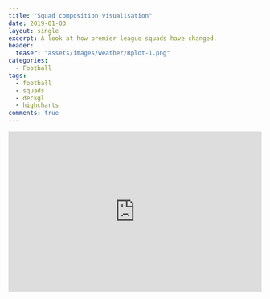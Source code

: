```yaml
---
title: "Squad composition visualisation"
date: 2019-01-03
layout: single
excerpt: A look at how premier league squads have changed.
header:
  teaser: "assets/images/weather/Rplot-1.png"
categories:
  - Football
tags:
  - football
  - squads
  - deckgl
  - highcharts
comments: true
---
```

<style type="text/css">
  .map-container {
  position: relative;
  padding-bottom: 56.25%;
  padding-top: 35px;
  height: 0;
  overflow: hidden;
  }  
  .map-container iframe {
  position: absolute;
  top:0;
  left: 0;
  width: 100%;
  height: 100%;
  }
</style>
<div class="map-container">
  <iframe src="https://markclare1992.xyz/shiny/Shiny.Apps/squad-app/" width="100%" height="100%" frameborder="0" allowfullscreen></iframe>
</div>

